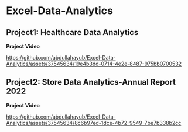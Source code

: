# Excel-Data-Analytics

## Project1: Healthcare Data Analytics

**Project Video**

https://github.com/abdullahayub/Excel-Data-Analytics/assets/37545634/19e4b3dd-0714-4e2e-8487-975bb0700532

## Project2: Store Data Analytics-Annual Report 2022

**Project Video**

https://github.com/abdullahayub/Excel-Data-Analytics/assets/37545634/8c6b97ed-1dce-4b72-9549-7be7b338b2cc
